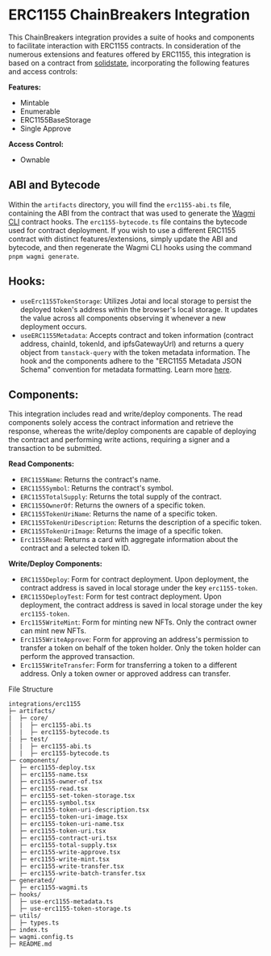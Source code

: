 # ERC1155 ChainBreakers Integration

This ChainBreakers integration provides a suite of hooks and components to facilitate interaction with ERC1155 contracts. In consideration of the numerous extensions and features offered by ERC1155, this integration is based on a contract from [solidstate](https://github.com/solidstate-network/solidstate-solidity), incorporating the following features and access controls:

**Features:**

- Mintable
- Enumerable
- ERC1155BaseStorage
- Single Approve

**Access Control:**

- Ownable

## ABI and Bytecode

Within the `artifacts` directory, you will find the `erc1155-abi.ts` file, containing the ABI from the contract that was used to generate the [Wagmi CLI](https://wagmi.sh/cli/getting-started) contract hooks. The `erc1155-bytecode.ts` file contains the bytecode used for contract deployment. If you wish to use a different ERC1155 contract with distinct features/extensions, simply update the ABI and bytecode, and then regenerate the Wagmi CLI hooks using the command `pnpm wagmi generate`.

## Hooks:

- `useErc1155TokenStorage`: Utilizes Jotai and local storage to persist the deployed token's address within the browser's local storage. It updates the value across all components observing it whenever a new deployment occurs.
- `useERC1155Metadata`: Accepts contract and token information (contract address, chainId, tokenId, and ipfsGatewayUrl) and returns a query object from `tanstack-query` with the token metadata information. The hook and the components adhere to the "ERC1155 Metadata JSON Schema" convention for metadata formatting. Learn more [here](https://eips.ethereum.org/EIPS/eip-1155).

## Components:

This integration includes read and write/deploy components. The read components solely access the contract information and retrieve the response, whereas the write/deploy components are capable of deploying the contract and performing write actions, requiring a signer and a transaction to be submitted.

**Read Components:**

- `ERC1155Name`: Returns the contract's name.
- `ERC1155Symbol`: Returns the contract's symbol.
- `ERC1155TotalSupply`: Returns the total supply of the contract.
- `ERC1155OwnerOf`: Returns the owners of a specific token.
- `ERC1155TokenUriName`: Returns the name of a specific token.
- `ERC1155TokenUriDescription`: Returns the description of a specific token.
- `ERC1155TokenUriImage`: Returns the image of a specific token.
- `Erc1155Read`: Returns a card with aggregate information about the contract and a selected token ID.

**Write/Deploy Components:**

- `ERC1155Deploy`: Form for contract deployment. Upon deployment, the contract address is saved in local storage under the key `erc1155-token`.
- `ERC1155DeployTest`: Form for test contract deployment. Upon deployment, the contract address is saved in local storage under the key `erc1155-token`.
- `Erc1155WriteMint`: Form for minting new NFTs. Only the contract owner can mint new NFTs.
- `Erc1155WriteApprove`: Form for approving an address's permission to transfer a token on behalf of the token holder. Only the token holder can perform the approved transaction.
- `Erc1155WriteTransfer`: Form for transferring a token to a different address. Only a token owner or approved address can transfer.

File Structure

```
integrations/erc1155
├─ artifacts/
|  ├─ core/
│  |  ├─ erc1155-abi.ts
│  |  ├─ erc1155-bytecode.ts
|  ├─ test/
│  |  ├─ erc1155-abi.ts
│  |  ├─ erc1155-bytecode.ts
├─ components/
│  ├─ erc1155-deploy.tsx
│  ├─ erc1155-name.tsx
│  ├─ erc1155-owner-of.tsx
│  ├─ erc1155-read.tsx
│  ├─ erc1155-set-token-storage.tsx
│  ├─ erc1155-symbol.tsx
│  ├─ erc1155-token-uri-description.tsx
│  ├─ erc1155-token-uri-image.tsx
│  ├─ erc1155-token-uri-name.tsx
│  ├─ erc1155-token-uri.tsx
│  ├─ erc1155-contract-uri.tsx
│  ├─ erc1155-total-supply.tsx
│  ├─ erc1155-write-approve.tsx
│  ├─ erc1155-write-mint.tsx
│  ├─ erc1155-write-transfer.tsx
│  ├─ erc1155-write-batch-transfer.tsx
├─ generated/
│  ├─ erc1155-wagmi.ts
├─ hooks/
│  ├─ use-erc1155-metadata.ts
│  ├─ use-erc1155-token-storage.ts
├─ utils/
│  ├─ types.ts
├─ index.ts
├─ wagmi.config.ts
├─ README.md
```
